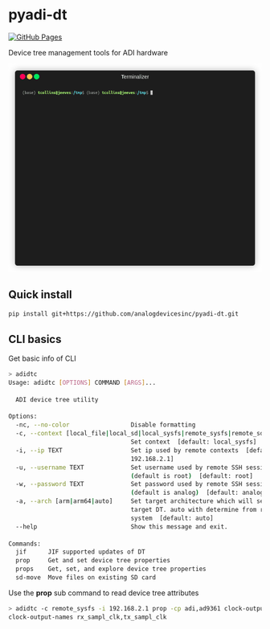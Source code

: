 # pyadi-dt

<a href="http://analogdevicesinc.github.io/pyadi-dt/">
<img alt="GitHub Pages" src="https://img.shields.io/badge/docs-GitHub%20Pages-blue.svg">
</a>

Device tree management tools for ADI hardware

![props command](docs/media/props.gif)

## Quick install

```bash
pip install git+https://github.com/analogdevicesinc/pyadi-dt.git
```

## CLI basics

Get basic info of CLI
```bash
> adidtc
Usage: adidtc [OPTIONS] COMMAND [ARGS]...

  ADI device tree utility

Options:
  -nc, --no-color                 Disable formatting
  -c, --context [local_file|local_sd|local_sysfs|remote_sysfs|remote_sd]
                                  Set context  [default: local_sysfs]
  -i, --ip TEXT                   Set ip used by remote contexts  [default:
                                  192.168.2.1]
  -u, --username TEXT             Set username used by remote SSH sessions
                                  (default is root)  [default: root]
  -w, --password TEXT             Set password used by remote SSH sessions
                                  (default is analog)  [default: analog]
  -a, --arch [arm|arm64|auto]     Set target architecture which will set the
                                  target DT. auto with determine from running
                                  system  [default: auto]
  --help                          Show this message and exit.

Commands:
  jif      JIF supported updates of DT
  prop     Get and set device tree properties
  props    Get, set, and explore device tree properties
  sd-move  Move files on existing SD card
```

Use the **prop** sub command to read device tree attributes
```bash
> adidtc -c remote_sysfs -i 192.168.2.1 prop -cp adi,ad9361 clock-output-names
clock-output-names rx_sampl_clk,tx_sampl_clk
```
